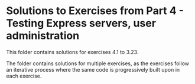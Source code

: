 # Solutions to Exercises from Part 4 - Testing Express servers, user administration

This folder contains solutions for exercises 4.1 to 3.23.

The folder contains solutions for multiple exercises, as the exercises follow an iterative process where the same code is progressively built upon in each exercise.

